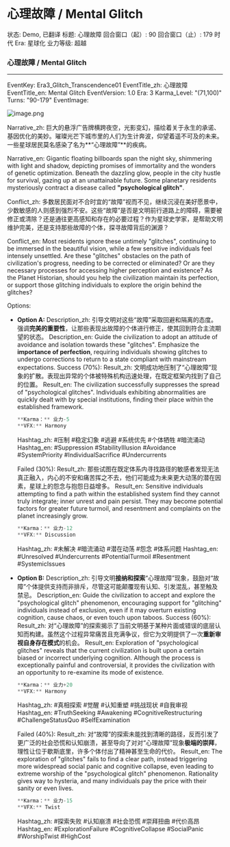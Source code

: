 # 心理故障 / Mental Glitch

状态: Demo, 已翻译
标题: 心理故障
回合窗口（起）: 90
回合窗口（止）: 179
时代 Era: 星球化
业力等级: 超越

### 心理故障 **/** Mental Glitch

---

EventKey: Era3_Glitch_Transcendence01
EventTitle_zh: 心理故障
EventTitle_en: Mental Glitch
EventVersion: 1.0
Era: 3
Karma_Level: "(71,100)" 
Turns: "90-179"
EventImage: 

![image.png](image%207.png)

Narrative_zh:
巨大的悬浮广告牌横跨夜空，光影变幻，描绘着关于永生的承诺、基因优化的美妙。璀璨光芒下城市里的人们为生计奔波，仰望着遥不可及的未来。一些星球居民莫名感染了名为**“心理故障”**的疾病。

Narrative_en:
Gigantic floating billboards span the night sky, shimmering with light and shadow, depicting promises of immortality and the wonders of genetic optimization. Beneath the dazzling glow, people in the city hustle for survival, gazing up at an unattainable future. Some planetary residents mysteriously contract a disease called **"psychological glitch"**.

Conflict_zh:
多数居民面对不合时宜的“故障”视而不见，继续沉浸在美好愿景中，少数敏感的人则感到强烈不安。这些“故障”是否是文明前行道路上的障碍，需要被修正或清除？还是通往更高感知和存在的必要过程？作为星球史学家，是帮助文明维护完美，还是支持那些故障的个体，探寻故障背后的渊源？

Conflict_en:
Most residents ignore these untimely "glitches", continuing to be immersed in the beautiful vision, while a few sensitive individuals feel intensely unsettled. Are these "glitches" obstacles on the path of civilization's progress, needing to be corrected or eliminated? Or are they necessary processes for accessing higher perception and existence? As the Planet Historian, should you help the civilization maintain its perfection, or support those glitching individuals to explore the origin behind the glitches?

Options:

- **Option A:**
Description_zh: 引导文明对这些“故障”采取回避和隔离的态度。强调**完美的重要性**，让那些表现出故障的个体进行修正，使其回到符合主流期望的状态。
Description_en: Guide the civilization to adopt an attitude of avoidance and isolation towards these "glitches". Emphasize the **importance of perfection**, requiring individuals showing glitches to undergo corrections to return to a state compliant with mainstream expectations.
Success (70%):
Result_zh: 文明成功地压制了“心理故障”现象的扩散。表现出异常的个体被特殊机构迅速处理，在既定框架内找到了自己的位置。
Result_en: The civilization successfully suppresses the spread of "psychological glitches". Individuals exhibiting abnormalities are quickly dealt with by special institutions, finding their place within the established framework.
    
    ```jsx
    **Karma：** 业力-5
    **VFX:** Harmony
    
    ```
    
    Hashtag_zh: #压制 #稳定幻象 #逃避 #系统优先 #个体牺牲 #暗流涌动
    Hashtag_en: #Suppression #StabilityIllusion #Avoidance #SystemPriority #IndividualSacrifice #Undercurrents
    
    Failed (30%):
    Result_zh: 那些试图在既定体系内寻找路径的敏感者发现无法真正融入，内心的不安和痛苦挥之不去，他们可能成为未来更大动荡的潜在因素，星球上的怨念与抱怨日益增多。
    Result_en: Sensitive individuals attempting to find a path within the established system find they cannot truly integrate; inner unrest and pain persist. They may become potential factors for greater future turmoil, and resentment and complaints on the planet increasingly grow.
    
    ```jsx
    **Karma：** 业力-12
    **VFX:** Discussion
    
    ```
    
    Hashtag_zh: #未解决 #暗流涌动 #潜在动荡 #怨念 #体系问题
    Hashtag_en: #Unresolved #Undercurrents #PotentialTurmoil #Resentment #SystemicIssues
    
- **Option B:**
Description_zh: 引导文明**接纳和探索**“心理故障”现象，鼓励对“故障”个体提供支持而非排斥，尽管这可能颠覆现有认知、引发混乱，甚至触及禁忌。
Description_en: Guide the civilization to accept and explore the "psychological glitch" phenomenon, encouraging support for "glitching" individuals instead of exclusion, even if it may overturn existing cognition, cause chaos, or even touch upon taboos.
Success (60%):
Result_zh: 对“心理故障”的探索揭示了当前文明基于某种片面或错误的底层认知而构建。虽然这个过程异常痛苦且充满争议，但它为文明提供了一次**重新审视自身存在模式**的机会。
Result_en: Exploration of "psychological glitches" reveals that the current civilization is built upon a certain biased or incorrect underlying cognition. Although the process is exceptionally painful and controversial, it provides the civilization with an opportunity to re-examine its mode of existence.
    
    ```jsx
    **Karma：** 业力+20
    **VFX:** Harmony
    
    ```
    
    Hashtag_zh: #真相探索 #觉醒 #认知重塑 #挑战现状 #自我审视
    Hashtag_en: #TruthSeeking #Awakening #CognitiveRestructuring #ChallengeStatusQuo #SelfExamination
    
    Failed (40%):
    Result_zh: 对“故障”的探索未能找到清晰的路径，反而引发了更广泛的社会恐慌和认知崩溃，甚至导向了对对“心理故障”现象**极端的崇拜**，理性让位于歇斯底里，许多个体付出了精神甚至生命的代价。
    Result_en: The exploration of "glitches" fails to find a clear path, instead triggering more widespread social panic and cognitive collapse, even leading to extreme worship of the "psychological glitch" phenomenon. Rationality gives way to hysteria, and many individuals pay the price with their sanity or even lives.
    
    ```jsx
    **Karma：** 业力-15
    **VFX:** Twist
    
    ```
    
    Hashtag_zh: #探索失败 #认知崩溃 #社会恐慌 #崇拜扭曲 #代价高昂
    Hashtag_en: #ExplorationFailure #CognitiveCollapse #SocialPanic #WorshipTwist #HighCost